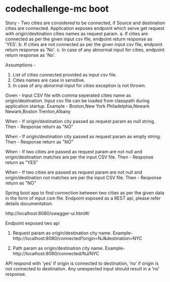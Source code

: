 # codechallenge-mc boot 

Story - 
Two cities are considered to be connected, if Source and destination cities are connected. 
Application exposes endpoint which serve get request with origin/destination cities names as request param.
a. If cities are connected as per the given input csv file, endpoint return response as 'YES'.
b. If cities are not connected as per the given input csv file, endpoint return response as 'No'.
c. In case of any abnormal input for cities, endpoint return response as 'No'.

Assumptions - 
1. List of cities connected provided as input csv file.
2. Cities names are case in sensitive.
3. In case of any abnormal input for cities exception is not thrown.

Given - 
Input CSV file with comma seperated cities name as origin/destination. Input csv file can be loaded from classpath during application startup.
Example - 
Boston,New York
Philadelphia,Newark
Newark,Boston
Trenton,Albany

When - 
If origin/destination city passed as request param as null string.
Then - 
Response return as "NO"

When - 
If origin/destination city passed as request param as empty string.
Then - 
Response return as "NO"

When - 
If two cities are passed as request param are not null and origin/destination matches are per the input CSV file.
Then - 
Response return as "YES"

When - 
If two cities are passed as request param are not null and origin/destination not matches are per the input CSV file.
Then - 
Response return as "NO"
 
Spring boot app to find connection between two cities as per the given data in the form of input csm file.
Endpoint exposed as a REST api, please refer details documentation.

http://localhost:8080/swagger-ui.html#/

Endpoint exposed two api 
1. Request param as origin/destination city name. 
Example-
http://localhost:8080/connected?origin=NJ&destination=NYC

2. Path param as origin/destination city name. 
Example-
http://localhost:8080/connected/NJ/NYC

API respond with ‘yes’ if origin is connected to destination, ’no’ if origin is not connected to destination.
Any unexpected input should result in a ’no’ response.


